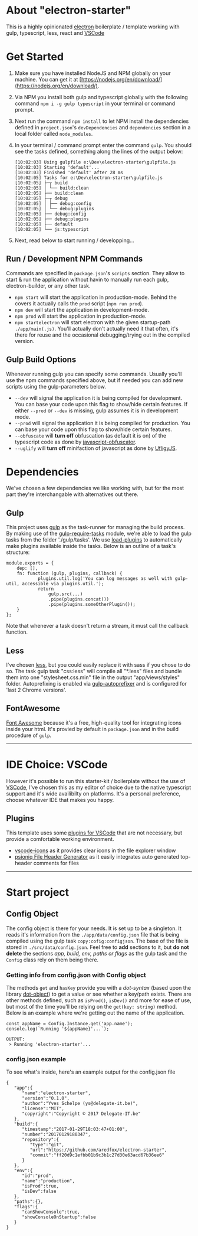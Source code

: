 # About "electron-starter"
This is a highly opinionated [electron](https://electron.atom.io) boilerplate / template working with gulp, typescript, less, react and [VSCode](https://code.visualstudio.com/)

# Get Started
1. Make sure you have installed NodeJS and NPM globally on your machine. You can get it at [https://nodejs.org/en/download/](https://nodejs.org/en/download/).
2. Via NPM you install both gulp and typescript globally with the following command `npm i -g gulp typescript` in your terminal or command prompt.
3. Next run the command `npm install` to let NPM install the dependencies defined in `project.json`'s `devDependencies` and `dependencies` section in a local folder called `node_modules`.
4. In your terminal / command prompt enter the command `gulp`. You should see the tasks defined, something along the lines of the output below:

   ```
   [10:02:03] Using gulpfile e:\Dev\electron-starter\gulpfile.js
   [10:02:03] Starting 'default'...
   [10:02:03] Finished 'default' after 28 ms
   [10:02:05] Tasks for e:\Dev\electron-starter\gulpfile.js
   [10:02:05] ├─┬ build
   [10:02:05] │ └── build:clean
   [10:02:05] ├── build:clean
   [10:02:05] ├─┬ debug
   [10:02:05] │ ├── debug:config
   [10:02:05] │ └── debug:plugins
   [10:02:05] ├── debug:config
   [10:02:05] ├── debug:plugins
   [10:02:05] ├── default
   [10:02:05] └── js:typescript
   ```
5. Next, read below to start running / developping...

## Run / Development NPM Commands
Commands are specified in `package.json`'s `scripts` section. They allow to start & run the application without havin to manually run each gulp, electron-builder, or any other task.
- `npm start` will start the application in production-mode. Behind the covers it actually calls the `prod` script (`npm run prod`).
- `npm dev` will start the application in development-mode.
- `npm prod` will start the application in production-mode.
- `npm startelectron` will start electron with the given startup-path `./app/main(.js)`. You'll actually don't actually need it that often, it's there for reuse and the occasional debugging/trying out in the compiled version.

## Gulp Build Options
Whenever running gulp you can specify some commands. Usually you'll use the npm commands specified above, but if needed you can add new scripts using the gulp-parameters below.
- `--dev` will signal the application it is being compiled for development. You can base your code upon this flag to show/hide certain features. If either `--prod` or `--dev` is missing, gulp assumes it is in development mode.
- `--prod` will signal the application it is being compiled for production. You can base your code upon this flag to show/hide certain features.
- `--obfuscate` will **turn off** obfuscation (as default it is on) of the typescript code as done by [javascript-obfuscator](https://www.npmjs.com/package/gulp-javascript-obfuscator).
- `--uglify` will **turn off** minifaction of javascript as done by [UfligyJS](https://www.npmjs.com/package/gulp-uglify).

# Dependencies
We've chosen a few dependencies we like working with, but for the most part they're interchangable with alternatives out there.

## Gulp
This project uses [gulp](http://gulpjs.com/) as the task-runner for managing the build process. By making use of the [gulp-require-tasks](https://www.npmjs.com/package/gulp-require-tasks) module, we're able to load the gulp tasks from the folder './gulp/tasks'. We use [load-plugins](https://www.npmjs.com/package/load-plugins) to automatically make plugins available inside the tasks.
Below is an outline of a task's structure:
```
module.exports = {
    dep: [],
    fn: function (gulp, plugins, callback) {        
            plugins.util.log('You can log messages as well with gulp-util, accessible via plugins.util.');
            return 
                gulp.src(...)
                .pipe(plugins.concat())
                .pipe(plugins.someOtherPlugin());
    }
};
```
Note that whenever a task doesn't return a stream, it must call the callback function.

## Less
I've chosen [less](http://lesscss.org/), but you could easily replace it with sass if you chose to do so. The task gulp task "css:less" will compile all "*.less" files and bundle them into one "stylesheet.css.min" file in the output "app/views/styles" folder.
Autoprefixing is enabled via [gulp-autoprefixer](https://www.npmjs.com/package/gulp-autoprefixer) and is configured for 'last 2 Chrome versions'.

## FontAwesome
[Font Awesome](http://fontawesome.io/) because it's a free, high-quality tool for integrating icons inside your html. It's provied by default in `package.json` and in the build procedure of `gulp`.

---

# IDE Choice: VSCode
However it's possible to run this starter-kit / boilerplate without the use of [VSCode](https://code.visualstudio.com/), I've chosen this as my editor of choice due to the native typescript support and it's wide availibilty on platforms. It's a personal preference, choose whatever IDE that makes you happy.
## Plugins
This template uses some [plugins for VSCode](https://marketplace.visualstudio.com/vscode) that are not necessary, but provide a comfortable working environment.
- [vscode-icons](https://marketplace.visualstudio.com/items?itemName=robertohuertasm.vscode-icons) as it provides clear icons in the file explorer window
- [psioniq File Header Generator](https://marketplace.visualstudio.com/items?itemName=psioniq.psi-header) as it easily integrates auto generated top-header comments for files

---

# Start project
## Config Object
The config object is there for your needs. It is set up to be a singleton. It reads it's information from the `./app/data/config.json` file that is being compiled using the gulp task `copy:cofig:configjson`. The base of the file is stored in `./src/data/config.json`. Feel free to **add** sections to it, but **do not delete** the sections *app, build, env, paths or flags* as the gulp task and the `Config` class rely on them being there.
### Getting info from config.json with Config object
The methods `get` and `hasKey` provide you with a *dot-syntax* (based upon the library [dot-object](https://github.com/rhalff/dot-object)) to get a value or see whether a key/path exists. There are other methods defined, such as `isProd()`, `isDev()` and more for ease of use, but most of the time you'll be relying on the `get(key: string)` method. Below is an example where we're getting out the name of the application.

```
const appName = Config.Instance.get('app.name');
console.log(`Running '${appName}'...`);

OUTPUT:
 > Running 'electron-starter'...
```
### config.json example
To see what's inside, here's an example output for the config.json file

```
{
   "app":{
      "name":"electron-starter",
      "version":"0.1.0",
      "author":"Yves Schelpe (ys@delegate-it.be)",
      "license":"MIT",
      "copyright":"Copyright © 2017 Delegate-IT.be"
   },
   "build":{
      "timestamp":"2017-01-29T18:03:47+01:00",
      "number":"20170129180347",
      "repository":{
         "type":"git",
         "url":"https://github.com/aredfox/electron-starter",
         "commit":"ff20d9c1efbb01b9c3b1c27d30e63acd67b36ee6"
      }
   },
   "env":{
      "id":"prod",
      "name":"production",
      "isProd":true,
      "isDev":false
   },
   "paths":{},
   "flags":{
      "canShowConsole":true,
      "showConsoleOnStartup":false
   }
}
```